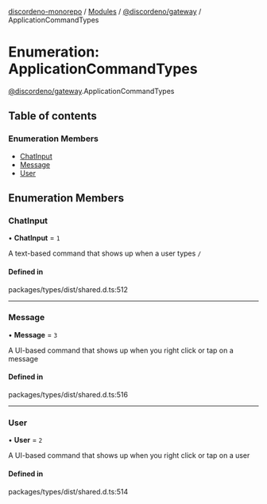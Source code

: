 [discordeno-monorepo](../README.md) / [Modules](../modules.md) / [@discordeno/gateway](../modules/discordeno_gateway.md) / ApplicationCommandTypes

# Enumeration: ApplicationCommandTypes

[@discordeno/gateway](../modules/discordeno_gateway.md).ApplicationCommandTypes

## Table of contents

### Enumeration Members

- [ChatInput](discordeno_gateway.ApplicationCommandTypes.md#chatinput)
- [Message](discordeno_gateway.ApplicationCommandTypes.md#message)
- [User](discordeno_gateway.ApplicationCommandTypes.md#user)

## Enumeration Members

### ChatInput

• **ChatInput** = `1`

A text-based command that shows up when a user types `/`

#### Defined in

packages/types/dist/shared.d.ts:512

---

### Message

• **Message** = `3`

A UI-based command that shows up when you right click or tap on a message

#### Defined in

packages/types/dist/shared.d.ts:516

---

### User

• **User** = `2`

A UI-based command that shows up when you right click or tap on a user

#### Defined in

packages/types/dist/shared.d.ts:514
